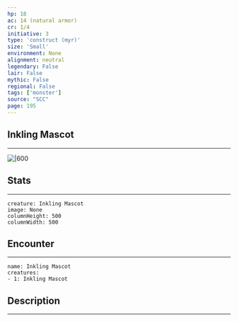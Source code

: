 ```yaml
---
hp: 18
ac: 14 (natural armor)
cr: 1/4
initiative: 3
type: 'construct (myr)'    
size: 'Small'
environment: None
alignment: neutral
legendary: False
lair: False
mythic: False
regional: False
tags: ['monster']
source: "SCC"
page: 195
---
```


## Inkling Mascot
---

![|600](D:/Program%20Files/5e.tools/img/bestiary/SCC/Inkling%20Mascot.webp)

## Stats
---

```statblock
creature: Inkling Mascot
image: None
columnHeight: 500
columnWidth: 500
```

## Encounter
---

```encounter-table
name: Inkling Mascot
creatures:
- 1: Inkling Mascot
```

## Description
---




